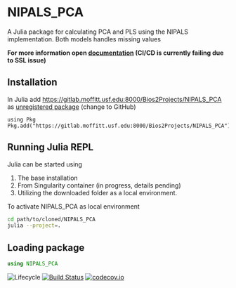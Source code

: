 # NIPALS_PCA

A Julia package for calculating PCA and PLS using the NIPALS implementation. Both models handles missing values

<b>For more information open [documentation](./docs/NIPALS_PCA.jl.pdf) (CI/CD is currently failing due to SSL issue)</b><br>

## Installation

In Julia add https://gitlab.moffitt.usf.edu:8000/Bios2Projects/NIPALS_PCA as [unregistered package](https://julialang.github.io/Pkg.jl/v1.1/managing-packages/) (change to GitHub)

```julia-repl
using Pkg
Pkg.add("https://gitlab.moffitt.usf.edu:8000/Bios2Projects/NIPALS_PCA")
```

## Running Julia REPL

Julia can be started using

1. The base installation
2. From Singularity container (in progress, details pending)
3. Utilizing the downloaded folder as a local environment.

To activate NIPALS_PCA as local environment

```bash
cd path/to/cloned/NIPALS_PCA
julia --project=.
```

## Loading package

```julia
using NIPALS_PCA
```

![Lifecycle](https://img.shields.io/badge/lifecycle-experimental-orange.svg)<!--
![Lifecycle](https://img.shields.io/badge/lifecycle-maturing-blue.svg)
![Lifecycle](https://img.shields.io/badge/lifecycle-stable-green.svg)
![Lifecycle](https://img.shields.io/badge/lifecycle-retired-orange.svg)
![Lifecycle](https://img.shields.io/badge/lifecycle-archived-red.svg)
![Lifecycle](https://img.shields.io/badge/lifecycle-dormant-blue.svg) -->
[![Build Status](https://travis-ci.com/Fredrikp-ume/NIPALS_PCA.jl.svg?branch=master)](https://travis-ci.com/Fredrikp-ume/NIPALS_PCA.jl)
[![codecov.io](http://codecov.io/github/Fredrikp-ume/NIPALS_PCA.jl/coverage.svg?branch=master)](http://codecov.io/github/Fredrikp-ume/NIPALS_PCA.jl?branch=master)

<!--
[![Documentation](https://img.shields.io/badge/docs-stable-blue.svg)](https://Fredrikp-ume.github.io/NIPALS_PCA.jl/stable)
[![Documentation](https://img.shields.io/badge/docs-master-blue.svg)](https://Fredrikp-ume.github.io/NIPALS_PCA.jl/dev)
-->
